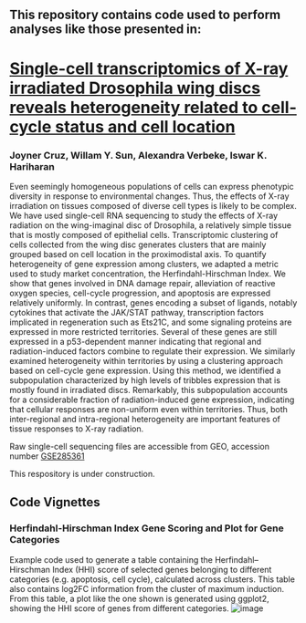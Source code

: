 ## This repository contains code used to perform analyses like those presented in:
# [Single-cell transcriptomics of X-ray irradiated Drosophila wing discs reveals heterogeneity related to cell-cycle status and cell location](https://www.biorxiv.org/content/10.1101/2024.12.10.627868v1)
### Joyner Cruz, Willam Y. Sun, Alexandra Verbeke, Iswar K. Hariharan

Even seemingly homogeneous populations of cells can express phenotypic diversity in response to environmental changes. Thus, the effects of X-ray irradiation on tissues composed of diverse cell types is likely to be complex. We have used single-cell RNA sequencing to study the effects of X-ray radiation on the wing-imaginal disc of Drosophila, a relatively simple tissue that is mostly composed of epithelial cells. Transcriptomic clustering of cells collected from the wing disc generates clusters that are mainly grouped based on cell location in the proximodistal axis. To quantify heterogeneity of gene expression among clusters, we adapted a metric used to study market concentration, the Herfindahl-Hirschman Index. We show that genes involved in DNA damage repair, alleviation of reactive oxygen species, cell-cycle progression, and apoptosis are expressed relatively uniformly. In contrast, genes encoding a subset of ligands, notably cytokines that activate the JAK/STAT pathway, transcription factors implicated in regeneration such as Ets21C, and some signaling proteins are expressed in more restricted territories. Several of these genes are still expressed in a p53-dependent manner indicating that regional and radiation-induced factors combine to regulate their expression. We similarly examined heterogeneity within territories by using a clustering approach based on cell-cycle gene expression. Using this method, we identified a subpopulation characterized by high levels of tribbles expression that is mostly found in irradiated discs. Remarkably, this subpopulation accounts for a considerable fraction of radiation-induced gene expression, indicating that cellular responses are non-uniform even within territories. Thus, both inter-regional and intra-regional heterogeneity are important features of tissue responses to X-ray radiation.

Raw single-cell sequencing files are accessible from GEO, accession number [GSE285361](https://www.ncbi.nlm.nih.gov/geo/query/acc.cgi?acc=GSE285361)

This respository is under construction.

## Code Vignettes
 
### Herfindahl-Hirschman Index Gene Scoring and Plot for Gene Categories
Example code used to generate a table containing the Herfindahl–Hirschman Index (HHI) score of selected genes belonging to different categories (e.g. apoptosis, cell cycle), calculated across clusters. This table also contains log2FC information from the cluster of maximum induction. From this table, a plot like the one shown is generated using ggplot2, showing the HHI score of genes from different categories. 
![image](https://github.com/user-attachments/assets/a2ac3748-889d-4159-9561-090716423721)


